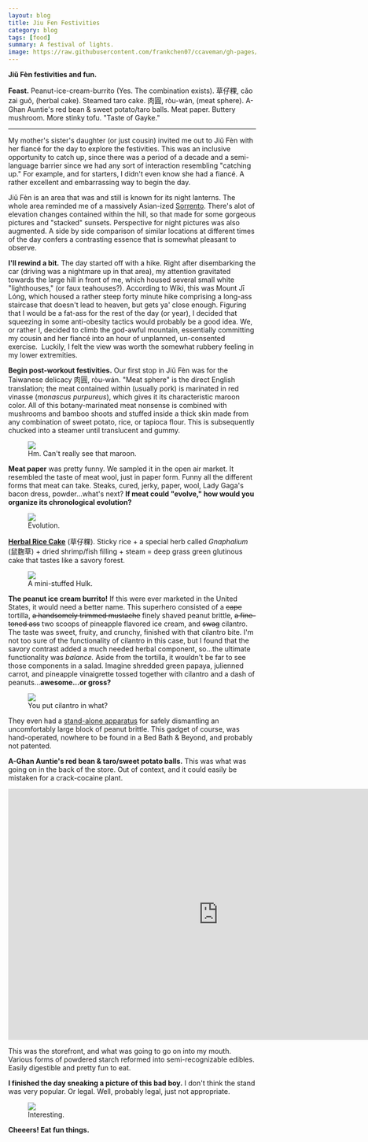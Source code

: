 ```yaml
---
layout: blog
title: Jiu Fen Festivities
category: blog
tags: [food]  
summary: A festival of lights.
image: https://raw.githubusercontent.com/frankchen07/ccaveman/gh-pages/images/blog/022813_meat_paper_courtesy_fc.jpg
---
```


**Jiǔ Fèn festivities and fun.**

**Feast.** Peanut-ice-cream-burrito (Yes. The combination exists). 草仔粿, cǎo zai guǒ, (herbal cake). Steamed taro cake. 肉圓, ròu-wán, (meat sphere). A-Ghan Auntie's red bean & sweet potato/taro balls. Meat paper. Buttery mushroom. More stinky tofu. "Taste of Gayke."

---

My mother's sister's daughter (or just cousin) invited me out to Jiǔ Fèn with her fiancé for the day to explore the festivities. This was an inclusive opportunity to catch up, since there was a period of a decade and a semi-language barrier since we had any sort of interaction resembling "catching up." For example, and for starters, I didn't even know she had a fiancé. A rather excellent and embarrassing way to begin the day.

Jiǔ Fèn is an area that was and still is known for its night lanterns. The whole area reminded me of a massively Asian-ized [Sorrento](http://paradiseintheworld.com/wp-content/uploads/2012/05/sorrento.jpg). There's alot of elevation changes contained within the hill, so that made for some gorgeous pictures and "stacked" sunsets. Perspective for night pictures was also augmented. A side by side comparison of similar locations at different times of the day confers a contrasting essence that is somewhat pleasant to observe.

**I'll rewind a bit.** The day started off with a hike. Right after disembarking the car (driving was a nightmare up in that area), my attention gravitated towards the large hill in front of me, which housed several small white "lighthouses," (or faux teahouses?). According to Wiki, this was Mount Jī Lóng, which housed a rather steep forty minute hike comprising a long-ass staircase that doesn't lead to heaven, but gets ya' close enough. Figuring that I would be a fat-ass for the rest of the day (or year), I decided that squeezing in some anti-obesity tactics would probably be a good idea. We, or rather I, decided to climb the god-awful mountain, essentially committing my cousin and her fiancé into an hour of unplanned, un-consented exercise.  Luckily, I felt the view was worth the somewhat rubbery feeling in my lower extremities.

**Begin post-workout festivities.** Our first stop in Jiǔ Fèn was for the Taiwanese delicacy 肉圓, ròu-wán. "Meat sphere" is the direct English translation; the meat contained within (usually pork) is marinated in red vinasse (*monascus purpureus*), which gives it its characteristic maroon color. All of this botany-marinated meat nonsense is combined with mushrooms and bamboo shoots and stuffed inside a thick skin made from any combination of sweet potato, rice, or tapioca flour. This is subsequently chucked into a steamer until translucent and gummy.

<figure>
    <img src="https://raw.githubusercontent.com/frankchen07/ccaveman/gh-pages/images/blog/022813_meat_balls_red_vinasse_monascus_purpureus_courtesy_fc.jpg"></img>
    <figcaption>Hm. Can't really see that maroon.</figcaption>
</figure>

**Meat paper** was pretty funny. We sampled it in the open air market. It resembled the taste of meat wool, just in paper form. Funny all the different forms that meat can take. Steaks, cured, jerky, paper, wool, Lady Gaga's bacon dress, powder...what's next? **If meat could "evolve," how would you organize its chronological evolution?**

<figure>
    <img src="https://raw.githubusercontent.com/frankchen07/ccaveman/gh-pages/images/blog/022813_meat_paper_courtesy_fc.jpg"></img>
    <figcaption>Evolution.</figcaption>
</figure>

**[Herbal Rice Cake](http://ttf.ncfta.gov.tw/en-us/Term/Content.aspx?Para=62)** (草仔粿). Sticky rice + a special herb called *Gnaphalium* (鼠麴草) + dried shrimp/fish filling + steam = deep grass green glutinous cake that tastes like a savory forest.

<figure>
    <img src="https://raw.githubusercontent.com/frankchen07/ccaveman/gh-pages/images/blog/022813_herbal_cake_courtesy_fc.jpg"></img>
    <figcaption>A mini-stuffed Hulk.</figcaption>
</figure>

**The peanut ice cream burrito!** If this were ever marketed in the United States, it would need a better name. This superhero consisted of a <del>cape</del> tortilla, <del>a handsomely trimmed mustache</del> finely shaved peanut brittle, <del>a fine-toned ass</del> two scoops of pineapple flavored ice cream, and <del>swag</del> cilantro. The taste was sweet, fruity, and crunchy, finished with that cilantro bite. I'm not too sure of the functionality of cilantro in this case, but I found that the savory contrast added a much needed herbal component, so...the ultimate functionality was *balance.* Aside from the tortilla, it wouldn't be far to see those components in a salad. Imagine shredded green papaya, julienned carrot, and pineapple vinaigrette tossed together with cilantro and a dash of peanuts...**awesome...or gross?**

<figure>
    <img src="https://raw.githubusercontent.com/frankchen07/ccaveman/gh-pages/images/blog/022813_peanut_brittle_burrito_1_courtesy_fc.jpg"></img>
    <figcaption>You put cilantro in what?</figcaption>
</figure>

They even had a [stand-alone apparatus](http://www.youtube.com/watch?v=tBz396Q9FQ8) for safely dismantling an uncomfortably large block of peanut brittle. This gadget of course, was hand-operated, nowhere to be found in a Bed Bath & Beyond, and probably not patented.

**A-Ghan Auntie's red bean & taro/sweet potato balls.** This was what was going on in the back of the store. Out of context, and it could easily be mistaken for a crack-cocaine plant.

<iframe width="854" height="510" src="https://www.youtube.com/embed/IrPU52KUHng" frameborder="0" allowfullscreen></iframe>

This was the storefront, and what was going to go on into my mouth. Various forms of powdered starch reformed into semi-recognizable edibles. Easily digestible and pretty fun to eat.

**I finished the day sneaking a picture of this bad boy.** I don't think the stand was very popular. Or legal. Well, probably legal, just not appropriate.

<figure>
    <img src="https://raw.githubusercontent.com/frankchen07/ccaveman/gh-pages/images/blog/022813_a_taste_of_gayke_courtesy_fc.jpg"></img>
    <figcaption>Interesting.</figcaption>
</figure>

**Cheeers! Eat fun things.**


